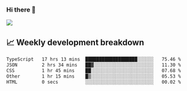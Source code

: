 ### Hi there 👋
<img align="center" src="https://github-readme-stats.vercel.app/api?username=Tumao727&show_icons=true&hide_title=true&theme=dracula" />


## 📈 Weekly development breakdown
<!--START_SECTION:waka-->

```txt
TypeScript   17 hrs 13 mins  ███████████████████░░░░░░   75.46 %
JSON         2 hrs 34 mins   ██▓░░░░░░░░░░░░░░░░░░░░░░   11.30 %
CSS          1 hr 45 mins    ██░░░░░░░░░░░░░░░░░░░░░░░   07.68 %
Other        1 hr 15 mins    █▒░░░░░░░░░░░░░░░░░░░░░░░   05.53 %
HTML         0 secs          ░░░░░░░░░░░░░░░░░░░░░░░░░   00.02 %
```

<!--END_SECTION:waka-->